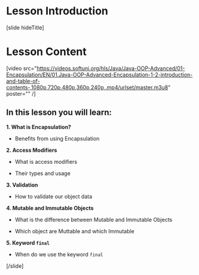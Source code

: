 # Lesson Introduction

[slide hideTitle]

# Lesson Content

[video src="https://videos.softuni.org/hls/Java/Java-OOP-Advanced/01-Encapsulation/EN/01.Java-OOP-Advanced-Encapsulation-1-2-introduction-and-table-of-contents-,1080p,720p,480p,360p,240p,.mp4/urlset/master.m3u8" poster="" /]

## In this lesson you will learn:

**1. What is Encapsulation?** 

- Benefits from using Encapsulation

**2. Access Modifiers**

- What is access modifiers

- Their types and usage

**3. Validation**

- How to validate our object data

**4. Mutable and Immutable Objects**

- What is the difference between Mutable and Immutable Objects

- Which object are Muttable and which Immutable

**5. Keyword `final`**

- When do we use the keyword `final`
    
[/slide]
